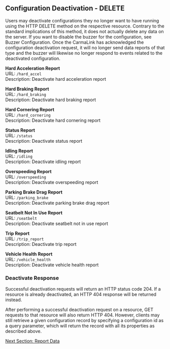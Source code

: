 <h2>Configuration Deactivation - DELETE</h2>  
Users may deactivate configurations they no longer want to have running using the HTTP DELETE method on the respective resource. Contrary to the standard implications of this method, it does not actually delete any data on the server. If you want to disable the buzzer for the configuration, see Buzzer Configuration.  Once the CarmaLink has acknowledged the configuration deactivation request, it will no longer send data reports of that type and the buzzer will likewise no longer respond to events related to the deactivated configuration.  
  
**Hard Acceleration Report**  
URL: `/hard_accel`  
Description: Deactivate hard acceleration report  
  
**Hard Braking Report**  
URL: `/hard_braking`  
Description: Deactivate hard braking report  
  
**Hard Cornering Report**  
URL: `/hard_cornering`  
Description: Deactivate hard cornering report  
  
**Status Report**  
URL: `/status`  
Description: Deactivate status report  
  
**Idling Report**  
URL: `/idling`  
Description: Deactivate idling report  
  
**Overspeeding Report**  
URL: `/overspeeding`  
Description: Deactivate overspeeding report  
  
**Parking Brake Drag Report**  
URL: `/parking_brake`  
Description: Deactivate parking brake drag report  
  
**Seatbelt Not In Use Report**  
URL: `/seatbelt`  
Description: Deactivate seatbelt not in use report    
  
**Trip Report**  
URL: `/trip_report`  
Description: Deactivate trip report  
  
**Vehicle Health Report**  
URL: `/vehicle_health`  
Description: Deactivate vehicle health report  
  
  
### Deactivate Response  
Successful deactivation requests will return an HTTP status code 204. If a resource is already deactivated, an HTTP 404 response will be returned instead.  
  
After performing a successful deactivation request on a resource, GET requests to that resource will also return HTTP 404. However, clients may still retrieve a given configuration record by specifying a configuration id as a query parameter, which will return the record with all its properties as described above.  

[Next Section: Report Data](https://github.com/CarmaSys/CarmaLinkAPI/blob/1.4/reportData.md)
